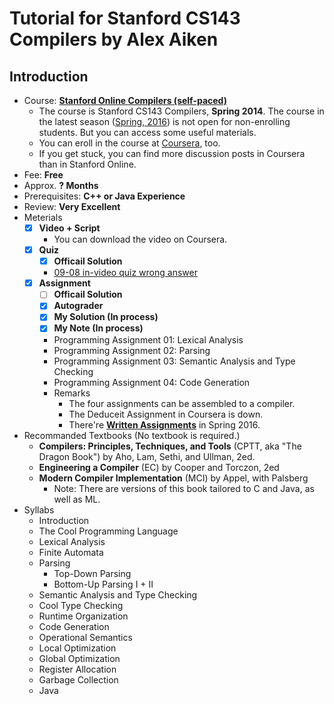 # Tutorial for Stanford CS143 Compilers by Alex Aiken

## Introduction

- Course: [**Stanford Online Compilers (self-paced)**](https://lagunita.stanford.edu/courses/Engineering/Compilers/Fall2014/courseware)
  - The course is Stanford CS143 Compilers, **Spring 2014**. The course in the latest season ([Spring, 2016](http://web.stanford.edu/class/cs143/)) is not open for non-enrolling students. But you can access some useful materials.
  - You can eroll in the course at [Coursera](https://www.coursera.org/course/compilers), too.
  - If you get stuck, you can find more discussion posts in Coursera than in Stanford Online.
- Fee: **Free**
- Approx. **? Months**
- Prerequisites: **C++ or Java Experience**
- Review: **Very Excellent**
- Meterials 
  - [x] **Video + Script**
    - You can download the video on Coursera.
  - [x] **Quiz**
    - [x] **Officail Solution**
    - [09-08 in-video quiz wrong answer](https://lagunita.stanford.edu/courses/Engineering/Compilers/Fall2014/discussion/forum/i4x-Engineering-Compilers-Lectures-Fall2014/threads/5473bbd457f960b95d0011f1#)
  - [x] **Assignment**
    - [ ] **Officail Solution**
    - [x] **Autograder**
    - [x] **My Solution (In process)**
    - [x] **My Note (In process)**
    - Programming Assignment 01: Lexical Analysis
    - Programming Assignment 02: Parsing
    - Programming Assignment 03: Semantic Analysis and Type Checking
    - Programming Assignment 04: Code Generation
    - Remarks
      - The four assignments can be assembled to a compiler.
      - The Deduceit Assignment in Coursera is down.
      - There're [**Written Assignments**](http://web.stanford.edu/class/cs143/) in Spring 2016.
- Recommanded Textbooks (No textbook is required.)
  - **Compilers: Principles, Techniques, and Tools** (CPTT, aka "The Dragon Book") by Aho, Lam, Sethi, and Ullman, 2ed.
  - **Engineering a Compiler** (EC) by Cooper and Torczon, 2ed
  - **Modern Compiler Implementation** (MCI) by Appel, with Palsberg 
    - Note: There are versions of this book tailored to C and Java, as well as ML.
- Syllabs
  - Introduction
  - The Cool Programming Language
  - Lexical Analysis
  - Finite Automata
  - Parsing
  	- Top-Down Parsing
  	- Bottom-Up Parsing I + II
  - Semantic Analysis and Type Checking
  - Cool Type Checking
  - Runtime Organization
  - Code Generation
  - Operational Semantics
  - Local Optimization
  - Global Optimization
  - Register Allocation
  - Garbage Collection
  - Java
